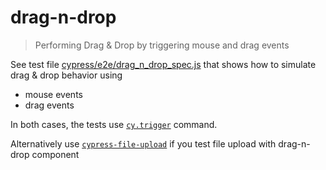 # drag-n-drop

> Performing Drag & Drop by triggering mouse and drag events

See test file [cypress/e2e/drag_n_drop_spec.js](cypress/e2e/drag_n_drop_spec.js) that shows how to simulate drag & drop behavior using

- mouse events
- drag events

In both cases, the tests use [`cy.trigger`](https://on.cypress.io/trigger) command.

Alternatively use [`cypress-file-upload`](https://github.com/abramenal/cypress-file-upload) if you test file upload with drag-n-drop component
